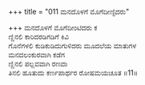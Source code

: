 +++
title = "011 ಮನದೊಳಗೆ ಮೊಗೆದೀಣ್ಟಿದರು"

+++
ಮನದೊಳಗೆ ಮೊಗೆದೀಂಟಿದರು ಕ   
ಣ್ಣಿನಲಿ ಕಾರಿದರಡಿಗಡಿಗೆ ಕಿವಿ   
ಗೊನೆಗಳಲಿ ಕುಡಿಕುಡಿದುಗುಳಿದರು ಮೂದಲೆಯ ಮಾತುಗಳ   
ಮನದಲಂಕುರವಾಗಿ ಕಡೆಗ   
ಣ್ಣಿನಲಿ ಪಲ್ಲವವಾಗಿ ರಣವಾ   
ತಿನಲಿ ಹೂತುದು ಕರ್ಣಪಾರ್ಥರ ರೋಷಮಯಚೂತ       ॥11॥
